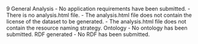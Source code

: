 9
    General
    Analysis
        - No application requirements have been submitted.
        - There is no analysis.html file.
        - The analysis.html file does not contain the license of the dataset to be generated.
        - The analysis.html file does not contain the resource naming strategy.
    Ontology
        - No ontology has been submitted.
    RDF generated
        - No RDF has been submitted.

